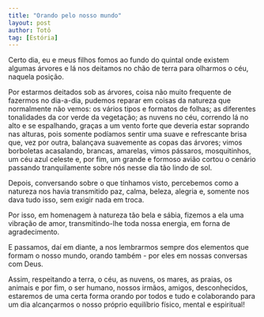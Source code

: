```yaml
---
title: "Orando pelo nosso mundo"
layout: post
author: Totô
tag: [Estória]
---
```


Certo dia, eu e meus filhos fomos ao fundo do quintal onde existem
algumas árvores e lá nos deitamos no chão de terra para olharmos o
céu, naquela posição.

Por estarmos deitados sob as árvores, coisa não muito frequente de
fazermos no dia-a-dia, pudemos reparar em coisas da natureza que
normalmente não vemos: os vários tipos e formatos de folhas; as
diferentes tonalidades da cor verde da vegetação; as nuvens no céu,
correndo lá no alto e se espalhando, graças a um vento forte que
deveria estar soprando nas alturas, pois somente podíamos sentir uma
suave e refrescante brisa que, vez por outra, balançava suavemente as
copas das árvores; vimos borboletas acasalando, brancas, amarelas,
vimos pássaros, mosquitinhos, um céu azul celeste e, por fim, um
grande e formoso avião cortou o cenário passando tranquilamente sobre
nós nesse dia tão lindo de sol.

Depois, conversando sobre o que tínhamos visto, percebemos como a
natureza nos havia transmitido paz, calma, beleza, alegria e, somente
nos dava tudo isso, sem exigir nada em troca.

Por isso, em homenagem à natureza tão bela e sábia, fizemos a ela uma
vibração de amor, transmitindo-lhe toda nossa energia, em forna de
agradecimento.

E passamos, daí em diante, a nos lembrarmos sempre dos elementos que
formam o nosso mundo, orando também - por eles em nossas conversas com
Deus.

Assim, respeitando a terra, o céu, as nuvens, os mares, as praias, os
animais e por fim, o ser humano, nossos irmãos, amigos, desconhecidos,
estaremos de uma certa forma orando por todos e tudo e colaborando
para um dia alcançarmos o nosso próprio equilíbrio físico, mental e
espiritual!
